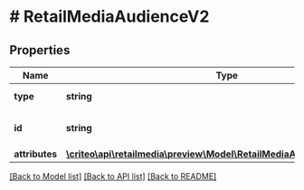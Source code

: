 # # RetailMediaAudienceV2

## Properties

Name | Type | Description | Notes
------------ | ------------- | ------------- | -------------
**type** | **string** | Type of the audience |
**id** | **string** | Unique ID of this audience. |
**attributes** | [**\criteo\api\retailmedia\preview\Model\RetailMediaAudienceV2Attributes**](RetailMediaAudienceV2Attributes.md) |  |

[[Back to Model list]](../../README.md#models) [[Back to API list]](../../README.md#endpoints) [[Back to README]](../../README.md)
